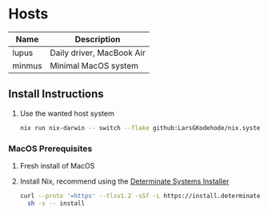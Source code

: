 # Hosts

| Name     | Description               |
| -------- | ------------------------- |
| lupus    | Daily driver, MacBook Air |
| minmus   | Minimal MacOS system      |

## Install Instructions

1. Use the wanted host system

    ```sh
    nix run nix-darwin -- switch --flake github:LarsGKodehode/nix.system#<host-system>
    ```

### MacOS Prerequisites

1. Fresh install of MacOS
2. Install Nix, recommend using the [Determinate Systems Installer](https://github.com/DeterminateSystems/nix-installer?tab=readme-ov-file#determinate-nix-installer)

    ```sh
    curl --proto '=https' --tlsv1.2 -sSf -L https://install.determinate.systems/nix | \
      sh -s -- install
    ```
